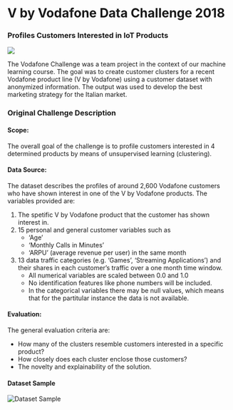 # V by Vodafone Data Challenge 2018
### Profiles Customers Interested in IoT Products
![](https://logo.clearbit.com/vodafone.nl)

The Vodafone Challenge was a team project in the context of our machine learning course. 
The goal was to create customer clusters for a recent Vodafone product line (V by Vodafone) using a customer dataset with anonymized information. 
The output was used to develop the best marketing strategy for the Italian market.


### Original Challenge Description
#### Scope: 
The overall goal of the challenge is to profile customers interested in 4 determined products by means of unsupervised learning (clustering). 

#### Data Source: 
The dataset describes the profiles of around 2,600 Vodafone customers who have shown interest in one of the V by Vodafone products. The variables provided are: 
1. The spetific V by Vodafone product that the customer has shown interest in. 
2. 15 personal and general customer variables such as 
    - ‘Age’
    - ‘Monthly Calls in Minutes’
    - ‘ARPU’ (average revenue per user) in the same month 
3. 13 data traffic categories (e.g. ‘Games’, ‘Streaming Applications’) and their shares in each customer’s traffic over a one month time window.
    - All numerical variables are scaled between 0.0 and 1.0 
    - No identification features like phone numbers will be included. 
    - In the categorical variables there may be null values, which means that for the partitular instance the data is not available. 

#### Evaluation: 
The general evaluation criteria are: 
- How many of the clusters resemble customers interested in a specific product? 
- How closely does each cluster enclose those customers?
- The novelty and explainability of the solution.

#### Dataset Sample
![Dataset Sample](https://raw.githubusercontent.com/rodolphedlb/vodafone_challenge_data_science/master/Dataset_Sample.jpg)
